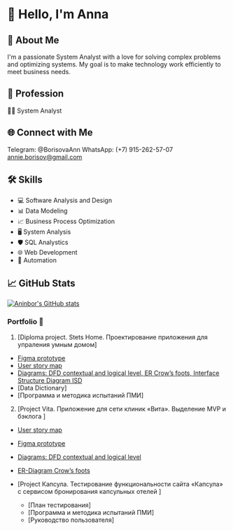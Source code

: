 # 👋 Hello, I'm Anna

## 🚀 About Me

I'm a passionate System Analyst with a love for solving complex problems and optimizing systems. My goal is to make technology work efficiently to meet business needs.

## 💼 Profession

👨‍💻 System Analyst

## 🌐 Connect with Me
Telegram: @BorisovaAnn 
WhatsApp: (+7) 915-262-57-07
annie.borisov@gmail.com


## 🛠️ Skills

- 💻 Software Analysis and Design
- 📊 Data Modeling
- 📈 Business Process Optimization
- 🖥️ System Analysis
- 🛡️ SQL Analystics
- 🌐 Web Development
- 🤖 Automation

## 📈 GitHub Stats

[![Aninbor's GitHub stats](https://github-readme-stats.vercel.app/api?username=aninbor&show_icons=true&theme=dark)](https://github.com/aninbor)


### Portfolio 🌟

1. [Diploma project. Stets Home. Проектирование приложения для упраления умным домом]
  - [Figma prototype](https://www.figma.com/file/qerYZrp4mFJuFJGp46pQ0a/%D0%94%D0%B8%D0%B7%D0%B0%D0%B9%D0%BD-%D1%81%D0%B8%D1%81%D1%82%D0%B5%D0%BC%D0%B0-Stets-(Copy)?type=design&node-id=1201%3A579&mode=design&t=X9OjZvAyOmRf89OM-1)
  -  [User story map](https://miro.com/app/board/uXjVMw-rXSA=/?share_link_id=11239540086)
  -  [Diagrams: DFD contextual and logical level, ER  Crow’s foots, Interface Structure Diagram ISD](https://viewer.diagrams.net/?tags=%7B%7D&highlight=0000ff&edit=_blank&layers=1&nav=1&title=DFD%2C%20ER%20%D0%B4%D0%B8%D0%B0%D0%B3%D1%80%D0%B0%D0%BC%D0%BC%D1%8B%20%D0%B4%D0%BB%D1%8F%20Stets%20(2)%20(1).drawio#R%3Cmxfile%20pages%3D%224%22%3E%3Cdiagram%20name%3D%22DFD%20%D0%BA%D0%BE%D0%BD%D1%82%D0%B5%D0%BA%D1%81%D1%82%D0%BD%D0%B0%D1%8F%22%20id%3D%22ZLbmlNvk23ttlplK1AKI%22%3E7V1bd5u4Fv41fnQWkhCXxzhukrWazuScnEunL2cRm9hMbZODSZP0148ACUsbsGwsiD11H1wQQghp6%2Fv2DWVArpZvN0nwPP8ST8PFAFvTtwEZDzDGnu2z%2F7KSd16CMS%2BZJdG0KEObgofoZ8gLLV76Ek3DtVIxjeNFGj2rhZN4tQonqVIWJEn8qlZ7ihfqU5%2BDWVgpeJgEi2rpf6NpOi9KPexuym%2FDaDYXT0YOf79lICrzN1nPg2n8KhWRTwNylcRxWhwt367CRTZ6YlyK%2B64brpYdS8JVussN1v1n%2Bvsz%2FfElfJ7e%2B2Pv27e3fw95Kz%2BCxQt%2FYd7Z9F2MQBK%2FrKZh1ggakNHrPErDh%2Bdgkl19ZZPOyubpcsEvVzslnhAmafgmFfFO3oTxMkyTd1aFXx0iMfdcZobE5gWvmxlA5bjO5eHHFi8N%2BLzPyvY3Q8MO%2BOjsMVK4MlJWZajWr9FyEazY2WgyjxbTu%2BA9fsm6tk6DyXdxNprHSfQzXqWBGDV2OUm57BNLqfGQ3cmKs1J1Jp7YdX4PssU574uVN5rE30uhze5IwjWrfy8mxyqL7oJ1KroipDS7Og3W8%2Fx52UmwiGYrdjxhd4dJ9sBosbiKF3GSvzy5zv%2BZkQHiqCKA3RoJcFCNANh2R%2FNPqiuFDYt%2FPWDD5lnZ8cjLf0f576f818l%2Faf47lurQQSY9zv9fssU%2FekjDdL05rYhVZeSLqRVjv4pziZOngxet2TqNVrO78CkbHhsIDRv%2FUTYlEUO7S%2F6IZTSdZo8tBCN4LKUpidMglc7Z9AqRqQGibQtILwR80smuc466mnO7cc7LGR7l83%2BVH7tSeV5zZOVXsSQFoj6cYwlDlVWX4%2B1axVsjC8xWMbYkXHm0rRqIpV0BLK0d7EuSDxgSA1kutmKYffVqOfCfPnyAPRXBHP%2Bjx9fRU324ml5mOlOGNYtgvY4mKruHb1H6lY9bdvxHdnyBKT8dv0nXxu%2FiZMV6%2F1U%2BKW6j4nRzW34m7lNBbho%2BBS%2BLDB4nL8mPkgQbZ2odvySTcMtwcPlnzDsLt8EWx%2F1wquiJ1XmX5pVumdYkXARp9EPVLuvmmj%2FhPo7Ym23ECvkXFKxcKDHFq%2FMbZYUQtmUR0BZyidpUMTqVppiQBO9Steeswrq514gAjQ55dGvXqFofWVtrg6UmdMCm6hjol0Stzw6K99sstXKa268%2Bt55KbEETpYIwzrFsJKsJudg%2FJuxolusH2aXDOei6uvyZjN8Fj8yEU1Z9Rf3YWWngcsEap6MBHe%2BuK3Cs4kYdb3FQqtx7GBMMZyxMlPl2jazEIVXXju%2BpLcRPT%2BswBYK1ryiNUvrnP61H5z83t04a3gzjO2zVWCJCRjLtTplSoVJmF4brXO%2B7ZBXYDLzlk7FROQvRGl%2BPM5HLhORSEqRxRYQuK7w7loTtWnSIvV%2FRJy65UOLYLKaqsO2q2u4ulHUW68aSsszQPfahzVqjvTL0rhIDMcD3y99973YxS35efv6Nxv%2F4H%2Fp%2Bm%2B5i2rfj%2B3Z0j89834bvAcoMkUtbsr2tomDpiDPN9S7kerqdjhGGdLy9ug3YHpll79q1VAO57dmbVWhn1FQdTh%2FC2NvQ5qgZmwBtF%2BEOKLt2dGqcR2aw2N0OxjthagNia%2BD6jMSt7S6AkMgBDRlCYlyxujSGEQKGlK2xoyzwHn4PSNzgkmttR8lq7lVFkcW8kePFXXICuCt88kJOMJD37nC3xqdoAnfR4aDbPXzio4JPm2AARhD1dldkAey43cAngWFIpHFDYaj56vBToxhDL5i33%2BN1ejeB8K1pnwA6AfHmbuC%2Bxml9ENzbFbg%2FZqWangK4AymC%2FozuwL3Gpdoa3C%2BQ68sAf2FRx6RmfUHc0v%2BRPYBNiGV5GhU7P7sPk4iNVCZxZS9g2S9HJpYpXdzGQDfpi0xgso6mvqupDleh3QM2e62xmUdom7wjlqSBo7pohza%2FwqtpGTvBMvP9rh7Xz%2B39MMdLFu4JkAVsFbggu%2BMK3yRXEN%2FtlCsUptD5Yc58kBkXDT7n%2FflAJKx2zQfA1TLUKeugvsYUsaFuT3rgA0FZkBBciRCuVZDN4RXLXGGJUyy5ZwqwLuq7zSl1AOC7ogDQTWxJd1GJljxuZTTy3Fh6CSo1QpThyY5RpY78IDAYxxPb3wbFx8xTSG0U2b3xFDIZtd1EBww5rSSOcvciqV%2BOkIwFC6jVj4FiwwQGXbCAQovG0dTXWDzieq8mjIgAmrdhCsqo4rNMFqWt0uStKpmwZB%2FVc7Up96TkL0t69MYcAtx4tPSATiCSDHREC%2FdGDwYDyagzbvBZN5XcH8siGoKodXWdWePYWYM6kDU0hokDDBNNiITCmEYvpNAQY97fjqlH9V4sm%2FLusRT38KTne6K8sIHKN5OTiccS5wij5FDG4%2BmhJ0NHJxBgR466SHyQxd8hHxmIwRySo6T9iGRjC1lIDvAwksLCideQx2rUr0Z2JCR6VIREbJWQiKCV%2FVOe1IYcDLJYTaU8ASvG1hglMGZOdSF5%2BFVXHzFw1BBoOfvVzn61Giw%2BZqZiGi2gqv5MJ7MhIE8xny4sYtaEytKlVBMK221MqDOLVaNDlT0idg4Ouarh7wjFy3RwCLAYdXtgmRImTodlzjaOIeY4gZDMEPjcEFAguyMOvF9Ihn%2BfuL%2BBM72Oso5xugiStEpFeTGv1uTK034T0h7%2BT9WrVkm9autVQ6pXjQF1J%2FgvrIqNV00TO3H2yw5waD0hdssvuJ5fzkxxQkyBTyA4Iz6yLr826eLD%2FPrR2S86U2WKjX3RXeDeIUpwJktERqWtsZdp0Yaxfj3yMZap7MG9WkBnTCUCVMhHkwhQw6%2Fb68OYTh%2B5aSLN%2B0PY5%2BwN%2BwCmOoG4zRCkmfVHVPvtBbaNqJDtDJSwiu8bpSvLq9CVpQ36tLKlzu6zptiNitetg0A2yBhzSDdBIPgxjO1vJyT4YSPVmE8EMCTV7FhSqb9nf3oJMuGGDcrOBPl3JchT2GMNqbYcjBp3uGFLT06%2FlvnUB3kLmQ1oYZW0Hc2eXmcaZPaXIRqkAN5dsTOCaUMOdJj2kTsn3uXs5TthLx85AS9fmbovqAG0YIQaPn9Z4sm3m2%2B3%2FxqvnZc%2F%2FvTev65M7uWlxm2MbuXFDLEyYaBoHhGnjZuvPc7v6rE7rn2%2BnOpexS09do7rqSJqdRMuciseO41B4oKsbU0StgtGBBlOR6hdZceXgy3vR1BuhVvaI9Zx4Pk2xDpmOPeBot%2BJL6x2cPbLYD5U0Ufyti8FLhOiz%2Bwy6c%2BqEo9mA%2F9fjQGqAQ3UkgEo2KcG293EbGD8f4g0LiYPfryp2fvLA0OiSZN2QQKbrjsu%2BCoI98EwDVnVfTm8TpFITiDDGIFv97Hv9sUkRhOMO%2Ft0Hynso2Ge9tB%2Fmk4eilU95AAnj%2FpNloOBGJr6ABPo%2FroPXigEcqcHpDW1McxOHqAzfmsR6pjxG%2Fp1EAwSdoffe%2B69crApoJoB2r%2BPcaDPn3%2BUv%2FlixbLPPn8dHZgKfVNPXSud0QHosK3ZNxJ%2Bjq8LTUP6cPpQ1Js2aTkCpD9Gl%2F5WbDtu6AfK1%2BHAz043f2C5qL75O9Xk018%3D%3C%2Fdiagram%3E%3Cdiagram%20name%3D%22DFD%20%D0%BB%D0%BE%D0%B3%D0%B8%D1%87%D0%B5%D1%81%D0%BA%D0%B0%D1%8F%22%20id%3D%22l-GYFpTUeFOPe2rabOXW%22%3E7V1Ld%2BM2sv4ts%2FA5yUI6AN9c2lY7nbndk850cm8mmzm0JdtMy6JDya%2F%2B9ZcvUEABpECKBEGZXtgWSUEUUfWhUI%2BvzszLh9ef4uDx%2FnO0XK3PDLR8PTMXZ4bhY5T8Tg%2B85QewYzn5kbs4XBbH9ge%2Bht9XxcHijXdP4XK1ZS7cRdF6Fz6yB2%2BizWZ1s2OOBXEcvbCX3UZr9lMfg7sVd%2BDrTbDmj%2F5fuNzd50c9w90f%2F7gK7%2B7JJ2PHz888BOTi4pts74Nl9EIdMj%2BcmZdxFO3y%2Fx5eL1fr9OGR5%2FLxl%2FunzdPSszxj%2BXlzeRn8vUOzfLCrJm8pv0K82uy6HdrIh34O1k%2FF8yq%2B6%2B6NPMA4etosV%2Bkg%2BMy8eLkPd6uvj8FNevYlEZnk2P3uYV2clrzT4hs9r%2BLd6pWap%2BLOf1pFD6td%2FJZcUpw17fwdhRTOTL%2BYlJf9nBomkbl7akJNGxVHg0KS7srR908r%2Bad4YA0ensk9PMw9ve1L%2BLAONsmri5v7cL38FLxFT%2BmtbXfBzTfy6uI%2BisPv0WYXkAeZnI53hTaZiLnia%2FrO5HB6lJ2c2%2BR88R5skdfFvaBs0Dj6VqpB%2Bo54tU2u%2F0LmC5WHPgXbHbkVIvfp2WWwvc8%2BL30RrMO7TfL%2FTfLuVZx%2BYLheX0brKM6%2BvHmV%2FfQqFoiRC2ybnFhgB%2FNSgS2rJ6GweI1KntW5mf6%2BuDpLnqiHsv%2Fz39nZi4vseH7WyH4nH46yf8zst5tdZpMLkv8X2e8P2W8%2Fuzj5x6VGvsp%2Be9lbcDFm%2BvsDJ6PcNOZyQiZyE2XiS89tcWib4EC4ufu0uk0fqwUkMJm3i3QqwwSMz4uPeAiXy%2FRjcykLrkvRjKNdsKNeJ7JC5E9SeExp4SmExeQhRCwruC9ZsYWy4l9RU3tBZq6c3Q%2BU3CBKIGzmejjHFEYzKpzh%2BZbF87601QXaOiuXVnoKkADE7b4g3KnU1lJrDEpniboxZ8vZ4DVLh6eOy6esz2N3D5sdq83yPDX%2FUlxaB9tteMNaGslTit%2F%2BSJ%2Fn3CYv%2F1M83uzF4pV59casgQTIlqvb4GmdrsA3T%2FFzuZCuXsPdH%2BTtyf%2F%2F2X9O8mo%2FcvqCDNxs%2FrbRU3yzOowNiRlwt5KAvdWSMYN5aaDm2q6Z6ni1DnbhM2vPiOa%2F%2BIQvUZh83f2CbAJZwz6QofyLF2%2BjzVU4EjLnrNGHXZMdKn823FCJ2ARv1GWP6QXb6nt2uHu2UO2t2VChzPrrLQtYKQZzffJPfst7fSrnrb2KeeK1xaIshAX5neDYRbGGGLTxcMwSdMVrdCKin4LrZH%2FJKDJnfUjbDMXEJoPbF2f2Ql4HC%2FgptpzFiGclLMpj6ywBBWSYzOy6nSjSzMbMqKbDjhDd3m5XOyBGnQiOL8BmJ4PI1LhjptT5%2BykiJ2bbzOw7Ty5IZuA1mwxyPvnvLv27uFoQAbugBMmkLFXa0MXZ%2F%2BeUmF2xVjHipHFRXobIXScPIb%2Fx%2FB44sUymesdKpKz5Ky%2B5ol3zfuvWfPWQl1AfQawSLP7CFcHsa%2FEnu%2FSjVv9igcbUAo1rl2fKXsBWDxZD%2BpYvqzhMnlEqC4pMgp%2B%2F%2Ff7dXX389Pb0%2BOm%2FV0%2Fe8%2FI71swkwMmuHNif0K6UtQmShZPF2mS%2FT4yEjo0CH%2B5VfAVrNibqDRbtBQWBNZuSEiw9Fiab7mOSb3pJ0PM6LoFzbzLQzgaDOrIgQF6aEkfeA%2BLOImocMrK%2BhgaBOp0tDYyBdWq6qkwNLOF%2Bll0J9tuzw2uBPKLnIyPMrBdz5DkH1gyFy4EmMO9bBguY2PXnptcO6H0Tzx2Myh%2FWFk5RHyFrf9roZQnw4L7QU7EE8EGFJvu2cwpaL1nELmGTN4E1AkxDf8B0HICXwJrpES8FwYX2eGn0B5iN7Ot%2BYJG2kt3flq%2Bf%2F%2F72eXZ7%2BVv00y%2F%2F2lz8aRbRUl3g08XWHPnUDwTTZNWhf4A7QBZYXWSm887Ir%2BXP%2BwFQF1gWM1sFgFYEVSQB1OIAlET%2FtYRLS3%2B4nHHyBty4neBlnYpTosDj5RSg7zNAb3sskKkN0AuFQrzHbhmgFyIG%2BR%2BK2uji7LVKpWec%2FW7j%2FPKE%2FvvnwvyfX2P7n5ff3r58n5VS12ZROMaFIWObZUBSa7KxnuI2G171ppnQMWnxppl4vlwsaZwVAphu0R2LE7M%2BvZoYOAhNt61T0yZyT0bygQOmwhzbj1S9klabbEestRU6psDw6kR%2FKnQBH9AFsd6hWr1rrz8VeiHQoLpFroH%2BOAis1Cq1ybFZG9E0Wu5vMDJYX1EZex%2BZMokTk2QXrHwxcqigPO0GQlS8VRCmf%2BeLlCO9SLnNFymwFVK6YlnAn2lafkslc33WBcalWI9DyRxBjgzUhrtErh%2BbSdjxm3GM4VQJ0t1JFlHnQfuKh8XnhSws7nHVJjyCBIhk2%2FqYvnx4vUtLT%2BbL2%2BV8mWxOvu6iePXzgtq%2BrrOND9gGmZzjJAsaotSBYlymr9LQMPUas2fTV8kVzFnqdXoeg7Ewc3X2qsJbc0DgDkvCcBPt8l6TI3JieSNO13ybo6eMZPvxquqoncBqD8c0gaOYQEPTdcnB2i1LLu%2FZWfBPa1qWpORN62VJXFjly%2FgNxoVYDabjlX3qwyGWwPejBWLxmx4NIIvf2y%2FsCbKaQZYtLQkDTrSgzCk1xCS9M3ki57ihTH6atDG%2BNCycee9ub0vgk6srvtY3bARXIxdkr0tXxwEPnOkAhRiHB84VFBs1ULaW2Y5DObjbq4XQUU3YVA45qq3mfmrXcVVqhQdjqTBoI18gglm9sBDwceumF8KZ5T1wJifFU95Sn3lLHijxVZu3VKfuneUtHQRPyjUIhW90mUy1aqZnJlNdaR8lBHwMZkKGPpEBY%2BxDYoLhwaEf1qHmBCiL00h8rNW9EcEF75bjHU0TXPQKF5Z%2BlkQ16VE7sGiSbbS3Nnjf1mnAhLzLSxuY0DUPxnQRWGqVuu%2FFZrgEe0XFw6p79kc8rOEc3JYgksGX40%2BRDBlx0nqexYGMY4kKRxXgOHb2SEGUuviG8I4NCfhqQ75ziB2vV7q%2BZutSZzw7ehEwYGyyqe9Z0XDL%2BAK2PLYopTRbO64RxgYk2iF8JF1VCYvVoIJpR0V%2B%2FRDVw7VYoHP1sAW4Pwwoh51UD4sfj0RSy3BsCx1jnqMZlvkeiwrciiiNZCUDaYlkcqHSxkhWZk6XSKYCyCoKhZQTdQn4wsorvcKz0NcHIbby2uJyKo70a2pCAVGLUjqDeCmlxag%2BGKFHDG%2FGNF3sJI4FcMrYdVzW3J2n1C0dmLwV%2BQrZ4atwvWfJXhavOmIlGx35pMeK3gw7oLpaPrfAgjRkoEi1q4XEhIx8KtaRirS3Qagnq1aTg0SQJwvyY2Cs5gIdYO%2FZCcr%2FunCenduHh0v34urnt%2Bhqg5xAkC%2FT2FBvyHDGYrp9ANHb2%2BqyiV91QWFdoBgh6M1vDcXYNOa4kh%2FS9NNlFgRLGoNz10Jakb8jgWliMBw1ytWpsc4gB7jM%2BmDKrc3hpCMtfE7g%2B4y03KQ5B%2BGmpUHbICfQ0jAaKdj%2BQ6kYJHTrORwmyz0qmPrbWRTLqrBw2yWR6xGmOiz69VKjY4WhcGk4dhvfq3nXai%2FeTCF1seEMD2KgYXrz1nacxeVSioYb3HQTI8dkunH6%2Bc5Nt19%2F%2F%2BXVQP%2F%2BK%2Fz7S%2FzdM6%2Be7j1fuDkdYT8lPPVTSs%2F6wMtR9oJT0U5JKF%2F8vhLP%2BSSsKcu3zyxf2GKz7LqlJMlXKBaG2Np1Ke1HVJyMxgx%2BYfIq4IFe9S6p9%2FJZD6PL7a3VNT1ze4W3XMF8fKo9hm3eyegJ5qCvbrfCKRB17cjX0uShbI6yAPC8MAD0ajBeWgr5F3yXloIJ1gRHsCaU7LRqLAWBKbqQS3oTJ12cHNlFM1mgAzB1a7Bs4f0srbwXlAf1uKGHrYwx9oD0yfdr9ud0%2Fxof5I8iT3NWc7HKiKxr3vc0Wdd9WteWq511LepcmEJpuebSJfSYJXWqQcf3YkaP0I4WNObD84mWQy0SuJy%2FWAcsqGCmpPUfi%2FKXgJFtUPY04Oq44nbtrNF1ojChd8W9%2BJ51DchaXpWlRz8st6f9iPvpX3%2FGd28P%2F%2F58b321%2Fz7%2FEP3ulooDIhoEwaJ4dx%2FdRZtg%2FWF%2FFBj6%2B2s%2BRdFjIV5%2FrXa7t0Jmg6dddCbO6D2Tr16TFdhi8ukMLuGFsoxcR7d8mGOH%2BWFFQK51ele2tCCFZSoWroyy1YJLs2LhvpRaeI%2FtmYBrv3JH9fFKH0X7paDuyY7xSVSk3ryn%2BvFaCZE3gNHcM%2Bkfbgn3bIXzipvl5YhLJPe%2BOmPo0vCDHj290nHKvkskpwH2YZJOxHGAh8XzpEyDpqUtJbEnueGOS1vEc9ae0Vmh23uQVJ46ndY5l2cGyoO9XkpNhE9HwFhcg3iCgsI93Lndw52CVMSxYyRuiZEm8VqWRaz91JGboF7ddRVgpIgWZnFMiqN8bgmiuDSquh5ohI7%2BCNARsMxbfeQ6Cj06XZAL9WoOtirnboaPB50%2FpiyO6gWkDrTdYL6MLJBaAJH9ngg5bFBG7frdAqnYpynG0QW1Z7VJGq4w%2B3tB%2FaaTdGm7M8%2FXoYA5LZquMVXlAweDAG0dlGiNs8AicMCmqT%2BcFST1jd0IVdtQ45SAmcM5o62Fa6uxcB2wAHhIATBXMKS3M3Dp7MqDmR7aGrh10KIz7rJRLAOwsPSHul3wwSmxbrH2CKoXS5BtsiLltu0%2FBNMpe0NQEMx3HQUIWkEbf7Rpe8DJyhu72mLnCKjYbJ8ZFKM%2BPKfCh3M0E1ufDMJHmaxNeJAnwM3wC5qsUAxlAdez%2FLlbkRHYMea60P%2BhAnNrK88xFa66IMibQ2QOuxYbcqqC2naJijTil3yiMphe5Y3QJChWB146Izswi01lTt9mEbEj2NeEcGsMgbfawCi7YXcN4IGShlFAwt4XhnoVCQv9umQryt7G6xsdQQwKA7oNbIEh%2BsOjqtocSW7%2FdvsZqk62wX4mp5YiLiOpZH%2FNKiaF2dQqEblAvMMWsCEJ3YUAp73BQZNtYgWockrAhH2%2FpVcCZi4kmz45cszBajHFel1BZXBQrzl9NJzgIc3Z3FxvH1vbplpo3dyx6HBJVkFcq33pi%2BMYwLvTSFl%2BWro82rSV6qADVrHWOmg7p6GDIh94R1wWxpFcFuWGl%2BZyLFvSApWfKCoyI43o4BAcFWIB473MxlRwr7pprWmwbmJPxN7aW5WtWDDEPQjP6URD2hI4p1xYcvRVmemePF6MiE0gs2MQog4fpBhdRW69dupZkSu%2BZ96HakwEeaoRBXOV%2BzpgisB1ud9R5AqNOftDWKHPYsCJar8nPe3aaL8gsd2YaDtUa78NYmca6H5FB9D2PHpuRVQMUXZB2R0JU5ddUiVkfGbYaUBHA9e0PtDB%2B5GNOU9ZMUFHr9Dh2vpBh9gRWUAHvWm4eN8GQ6lBY9J6gYdrccKEudiyB2XMFU%2BCBHVGg1TbHuvIzlSkftUKKu1nrzXbNUlawBYkxm1LObqnsCJrAxyps46c4JZdT0Hegqh37aJFa2dJD5U%2B6Q3G8Zw%2FKmq%2FQPEXEL3%2B8htErVr1BEc1RbZHoqOjFzrynC4tU2OxAZJs%2B0rqSi0I9pY7ZiwQT3CF7%2B700dEbAzqy8SMTWOs9VsZKUBAMwr8psLMxtkXbHZXhVpP3gi34BzaRMspIXDP%2BPbXTzLuyuEBHFfLpmgJx7GS8ss9cQWdL8R1XsEf3tY7pkbaGHe%2BMTVtTmrdWi4WHTUZf0mTcp5I6CNTdcULXZ5kA2CZbbWkC4UAm0rynh3ieKzx8p61x9E6srwTt2rXnsFrJsmJrolaJ9Qb4tDF0ArTeq2EEoxfjUC3FLqvx9IrqbvUxZGvQtFETg%2FWUHaEm0HU8VjUZiwdPTWX7cQ488ux0ceBZXkdkIpy09%2BbAc0GpkRJCJvO9OvDMETjwPDCoMpYQi3dIHQONluXT4JhuNI1DC3vDGIcrH%2BPIPqfnXaw8bqIJN2Vxs3Mpr%2FDHeVRCIE%2F72TrzRGdmDaszD3uPxewuM6ilDg0rnIPq5EQH5wVjhWrpuiAiNe3JRrsnw4i3PMypTkh1ui8UppLMdsAqIVSxWrcoEzrndioLFpEz6lkoc6eRDbzXsBGlA2NUwTpxqvnAMJkHl%2FTSg2UDJysKPwddsQ6Yx7MOHFTq8qw%2F8Q5kag1R3hIoumLeAdRNVFBM%2FiQD%2B7wQaGF8ozn2TDZWj516T7CCWD32LEnTvFy9G9HM2HxjxT5pZoA%2BGKh1kyrkz336h%2BX3wD4eY8QeI74exJxYQRTb5hxqa2GbV0Sc6QYMl5TpRTPVgmW8ReChrOc1qLNXkEakHfqfitE%2FRsoQxAdozYk1QDHewFVRD7wRRy2b1f6%2Bby%2FACFlEsICWTM5cV9%2FZkHaWq03ZKH0lEka5rMN8mCax2IYbzbadtLGHe2qlzflpVNSkYmHH9wOumJtcclM3THx3%2FQPK2hUi8ufHTBBR5q%2B5DR7C9Vt%2B6cfV%2BnmVohJ1fu%2FPwbjw5xQn8g9Nz2yi%2BCFdactzz0EcBsnfBNuC3VOCaAeuuwkeqy55KUQvPZlmUWdn1qtdgsezAmX5d0bx432wKYY08mOpf2dWAHp6uMR0ci5MVv5N8UnEdZWf2cXJYLfJ%2BOSTMozPVSV6YT%2FmJYqX7I2VYyXf5fpbmAyXjpkjzKxQNua668QeucsskRmYR8O28ymk%2F%2FmRutPl6iaKE7WMNrPdfXjzbbPaFrcXbsJdSJ4PvJaay9rrqNthrrtdR8EOPpxluH1cB2%2Fk8nWYnDDQP8KHxyjeBZud0DfYNh9J0uCXcwXqE6ovV0GdY%2FUzbLLRenVdOcvg1QishAFLs5uYCXoVZ9ugxwq23ZZmAuyBjN2eqCssWFjgmCrMBBG72mQmTGbCZCaQOFHBN8xFi3hn4mnbFGTN1NqmsFjct3x1JoUo9N3epOjTomiQCD2gRaEXGRbsPNveouC9pTB%2FuiOLwvaGsShadJ6YLIrJong%2FFsUxmSfjMxss%2Fc0GNvfCBu%2Fv0WgQkSA1lqieDFQZ2%2BUUm9dVpDFJ09Sh5uwIA%2Fevs9HcM6kf5l6OSHGC3ew8D4T9xpHTJKDemhIO%2BY2EtvrYkARogO51DrLnjr3XQZZ9LjG13DnYyLbuZjdWHTSabypkE8utIxPLsxyQBd2MHfSw8rlW7Qaj9VOqeXrWhJ52DXLNTb6mxJrSy1SXmlkOqMDUIb%2Bsgg6wQX7ZEbgBBfBEMs5KdRtTxpmApc6aylFVYwTydMQIQTLiokU96oQUlUo3KqTgU%2FKsqU%2BVaqRwbNbdpwdSCIjmUqQwKCdBvv%2F4QPWw49riLsqOdWUVc3YBVedyqoDgSguCRoDA1yhYhHp%2BAgRVgODBBG0dAMGqiAw0AYRLI%2Bu6XdoKeWGdQzkmL5kKuOTCsnl2CR75W01ibJQAg7lr6OH5Gr6r9wBCvrTw6QNCIiK%2FxQnzZoj6e1iiXpVqqTNETHNSbv931EmvlNXDXn%2ByQdAkfYgn37LbhtW4ZnrYhUN1RTdrwE%2ByVTSMwlYFk8%2BCi5WR5acyAN5u26wzKW0JFDonVMw8NuxkATKLHlMqREyMeuLofLg0zAY4KktiP1DXPWybgOSzfSsHFwaSBqefxVYt2dG7h8IR5JYB%2Fk5PIRJKlMIP02GPy0z2Xd7%2BTtRz7tiuVyYUM%2FshyBTdnSHutX9s9fPQwYMDT4QIquDhiTYv%2FcXJPd6zveAd21N3Qim5a9SeUPVEi%2F3U510tLrrmuBw9ZSTT2Jp7Lp9b5rhzU4hz%2Fc2kxfueD1kWTvCQPqvN9Tb3z%2FRrZmiR4ng2WH5jgagSFrps6TWV31jm07GmjiobHiz%2FBoJutbZ9DnEZBxpXeiP5%2FpMy1injcK0Ry3VPQh2tZuqYdhggWDyMNmLOHe5DjoP2e2rPHWW%2BsS0OipzXBdJKBRTkIl9H8XIV0wVpz0H8w2xGH88L4%2FgKs77DcnrquuO70tquhMdYekEmodvR9BhxzZSL2E4tUJT%2BsMVIyaLaFg24oMdY0cDg0UBKbYZsA6mtR1m2HmegdmbtK%2Ft5eT%2Feo1ypsoPU9tviyFzdsljljla6pOnjsiZQorXLGozKLQA9Oq1JcubUVlIBEstWKk9I3Iuoi2N75%2FSGnCWazjHxPUX4CBzoDJcYhKR9dfwRtrjARAMR0mETOVg7yibuIlmaq%2F1m0fY9FtvOVG4WHc%2Bf2xj5pjttFsU62YJ4W7ZU3T6%2BVD3XXt52phPFiR29dzt7U5F6etYE7k1hArfiGnWbD8naU1WZ4iISF4a0bOnM%2Fv5qSOyKEK9L4cUVu%2ByXtSVVpWUy2JFZClD%2BTqTEwx5jUxTS6oKBiKlEXTWNhTUHiVtaoAT5uA6K1Cd82KvaqPCBj2%2FYU9dG1V0bbQ1NCKe2FAcd8hZQ5kSL7cepQoQhLRoaQQTvl7cnJizVjRYBEZYeEFHhxm5EhDVZDnsNGxUsVDAcnWrxuOXanBFftlsernjcEfkcZVzy76l4nMjqYac8MeI1CYxayc7RrRK6pn52A%2FGD2XCwrlpfCm6cuPn7TVRxKviUmvYIPNJi1SiSSiBC50jqDAPKcAfIZY%2BhVEfgLNUSQvEoINTWrH2PIYBQq2XlePJOHkJ7auLjwoiTqaR7sMt7jOUSC4RZBacCob7%2BEFr2zSL15uoQ1OVdBIOsuTqknqA5diicTuY7TfcauobBN2Thm2wjx1LDkGjTPGWQJz%2BsGWG4nj93W7ZQmBk%2Bt%2BfDPmS0GUduiqttyuFeaYlzRuPqwuzersL13u5bFq%2BO01r82283oTeL7nYXC%2Bvx58uLa282s6RNroaNTgbXWZP3pbh%2B222twCZzxtnrxK3wqb3HdXS4FE5fulOpI0s1qIveJYuhg3DKg2l62HHdjlRQ5KYaqwqOxp86ZDPfBg5V2aJ4RRqAEe8NaFvzLhL7vrwBDsiRNixHiTegG2%2FqSTsH3BH4V0EPa4WsnG633lUFZX2GZmV9DcDWmMB24NI%2BT%2Bw%2BLXIqS5QrMyAQVQldJk2U0fC8%2FqKqljpHXVAbfUkAk87ZrOoaICyhrvosjxoTp71JG49c80VqaU079TdotHCMwKs8wwarc%2BpWDsIk3bEq9cbW05M69nm%2Fnaj0wPqsg7NiSIKyBu4KWUZvXdwVToduwhPyUZC7pjl3%2BYTc98m5e5NmDoeblsZ4g3RAAyTkIhKuZ3Iy1VL0VlDGt%2Bs0r0c9r7L59NHh%2BVQ7nb7A%2FoGTNAiLu2XYHJR6IvG3%2FLlSZmMS5aaBkW%2Bq9z6BkReSA1LXiIxc%2FVRX8JHJlxN4miJeDxNVYtzcM%2Bkfh1NZd28kKZpHQbxl0ZpWnu96rEPpQCKsgOBEg65zPu%2FZt%2BYO9%2Fymsq4%2By7oMZAHJ0KEDqV%2FbIEC%2B9NPreq9%2FIvVe%2FgiZJMpuIx3FcdzTrDTy5Zs36NamUmsKxopPsh3wSbaKHHkDVXim%2B3N61tDpGpRNe9XbB5Xf6IPIuU4X9J5eoKbEPp0DNcQpWAw6M8BK0F%2BgxkD8XsyaSERUkwwZHobdPDQwJhMLV4iVDHE4TRVwzoIagA8%2BUf1I3OF3jKdhZO6VclRGZm3T0yPTzbSNOLoGE3OcI9M7FHcU5R1p0LpMlvy2RIUGoUiTDbiQu1LVK4mLD8AK5fZd3MdJd2ugblOlLUvJjlCDhD5pnv4SxLXZJJL1oNxvta2k5rWgt02iCT%2FJsZVsEvtMnT7FTdYI0qiTJY4ZFRSW9rnHmkgqumyA4utFUoHt7oDVt8BQvQGrh6D3zVcBrCTTAO4oaUr8MuUFoORl4eHaB4lL%2FrHsGp3xcQTZwqYF%2BkeRJhcKEBILnLLtEZLZkXVqi84d16IwMq1gQW4tTKogiDClAxe%2BZr2jXJerMtk7vpqjJ4ZADPd5g9eYGCQlXz8uB33Qkkyjzmjps6I288CS3ydYCtKnujInO4ZL25WnAlCClP54kRKszi7cwDQwMqHpBzOVNIBJicjD1LJUBiV0BlGDTVuYQV9qnyAqiFYcAaKe44A4ADa6hVJXvkpJiSPUl26WpxuU%2BqSbb%2BUmWx5K%2FRFAaUW3yRPfchMF1xn%2FZqAQadYLc%2B754%2Fkf9x%2BXv368371un%2F8Zf%2F579zyrKHVvlSY6spBtE3t3j7%2Be5coDsAJT1pPf9I%2BMYQ67iFU2A0FUbe9Q1T5e%2B7%2F3r7N%2FmX%2Btt1foy%2F35p69fPt3FAm01p2aRqptFYn%2FYHC2hZIizWds3mm2L2gtENZ1Nl4SzrO1qya1gAEOjqpw1D50CwR5dWletEuuZ1CW8ZYGzsitP08kELpGAw6Fu%2FjXZBtmd1Qw40O3eV9DS7TtmKZw2kbf1QGNwitIlvrv%2BoUjNJ39yTheUdQ%2B%2FDR7C9Vt%2B6cfV%2BnmVghF1ft9dHOOiu3hxIv%2FQ9Mwmih%2FStbw89xzEYZD8TSAt2D0lQHbgupvgseqSl0Lw0pMWytUHrVe7BIZnBbjy74zix%2FtgUwxp5MfS%2BtxZgePp4RLKybkwsS02xSeRRur5mV2cDHabjE8%2BKYP2XFGiF%2FZjXqJ4yd5YOVbyXa6%2Fhclw6Zg5uswKVWOuu04snrvM1pmBeTRsO59C%2Bp8fqTtdrm6iOFHKaDPb3Yc33zarbXF74SbcheT5wGupuay9jrod5rrbdRTs4MNZhtvHdfBGLl%2BHyQkD%2FSN8eIziXbAp6IQExEL1lTAd7%2FXk2tMP4laoWxB1dir4bJpTLz5V4bOpcNm3az7yPinqe6WkNyTtlIZNJNIkCJdURKqxXRxszx17z4cA%2BEwQductg2OcLaO9v6BuqumiLk4zJm%2BBYm%2BBb3mS%2B7kuvAVCuaggXlHsLSCmxei3%2BbW6p%2Bc2v65ZyQQXw8EFqHMwXFela1EoFbUdoiew6AQsLGlBUQAWycs4SveDe1MkJU77HC3TndeH%2Fwc%3D%3C%2Fdiagram%3E%3Cdiagram%20id%3D%22t0sqmd3-MGJmDjIB11p_%22%20name%3D%22ER%20%D0%B4%D0%B8%D0%B0%D0%B3%D1%80%D0%B0%D0%BC%D0%BC%D0%B0%20Crow%E2%80%99s%20foots%22%3E7Vzbdps4FP0av3QtZ0ncefQtzbTpNNN0tWlfZhGDbVoMGUzqy9ePAAmEJGNwAKcz5MEB3QBp762jowMDebLevQ2tp9WHwHa8gQTs3UCeDiQJ6rKO%2FsUpe5yiKVqasgxdG6flCffuwcGJAKc%2Bu7azKRSMgsCL3Kdi4jzwfWceFdKsMAy2xWKLwCte9claOlzC%2Fdzy%2BNSvrh2t0lRD0vP0G8ddrsiVoWamOWuLFMZPsllZdrClkuTZQJ6EQRClR%2BvdxPHi3iP9kta7PpKb3Vjo%2BFGVCu%2Fg59G9dgi%2Bbx%2Fdm8XahTfvD0Pcyi%2FLe8YPjG822pMeCINn33biRuBAHm9XbuTcP1nzOHeLBh2lraK1h7P5myJXcMLI2VFJ%2BCbfOsHaicI9KoJzh7KBewxjZgiBiVO2%2BRBAXcWJK6r%2FdYATLTzuy6z9vGvQAe6dIx3%2Fl6apG38Xze9v3uqOYv5p%2FBqSq9FdNQWDsZL8zpLfSfKLCoLk4JrKGg9Q%2FxhpAZ1Kl3CVODc9Vqny19xobLbu2rN8dDaer1zPvrX2wXP88JvImv8kZ%2BNVELqHwI8sMjAoO4wwvWRQKHEf10TJcWpxsBcoH9eBCjnH9wKSRsPgZ8YLKa7vbFD5OzL%2BIEu6tTYRuRVChDjXtjar5HrxieW5Sx8dz1FtJ0QJnvXoeGN0e8vkxiaBF4RJP8jXyV9WJAhtJyTZfpD0TwNYVBgkGqoAiCIcQqk1HPKUfeMM15aLaiJplWHckW8SDE05aKoJqjKAirA7kQYjQDVVOGTASMbLcxZRBgdmFBau5zFJGyQfrr%2B8TWpNFQZoMYziEXKRCI%2FwBaLgiSDJeszgFwaRFVHnaKgJxhoGTrkinIYTxo9cET1ma%2BCRBCKGECEnv5CoUIKRHBpmMTdTrVmvThdVJ1Vj5UlWeYApnQJM5tUJSkNq2ptSE16Wgo7HGGpYmkYU%2FhRag0r1qZeqE7x%2FkVSJkKS1hiRFbG%2BNuDlryplQgBv%2BXpguKkymURFO7QmTygtTNSPpJOAS8eoFqZ4gKZUx9WoESauyAOyF55LCI4MqCzYRbFpcsOnnKo%2FQtZArSkGKMvtKolLSXAO3fXrR10uUiO%2BNS1QTk5x1%2BDnUDgZYDMHdt6n%2FXf7yCEXePOyHylZ0BgcbhfibMt%2BTRkom8xuLCsdeOkRUUA%2B60f6T41mRG%2FizPIcbcspH6Pj2KPbMotPZp7Xl2x9T2MSKl2egsfocfLD8fUHlQFIf9dUDffItPrlSyel0R2dO9%2BRs50YP5B7QMVULneWV4hNSJ7mpazceBtyiTZ0dVaxN8BzOnTJwEV%2B2FS6dUhRi9Yh7vRSDNOiASOBIYpiM1q%2Bif1sERXyNu8BFT5dJLGS9s7quFttIHx5Xox3STEsy0E%2B0lPZOSUukYLBYbJxCmYQ%2FWfecT6kjDhNYWJ7S2t01gQ5OGGREYTiUk4thkIgJpTw4xjnpFOleQBG9KkXUihQhGwzgCqiEgF3RRtFZ2hjMLFCVNhpkWzL1xmiDsGPtqRJPcY1NyWOZRx4rp2HaZKOkFLkG%2FpukvNLrzU%2FN0k1sZJj16aZBgWOy1VkKmOiy1J9UhKkqn8k%2Bld0SUnWmpU7Zp1xB1cz%2FmAlV1sCVArj8VrkpWiX%2F%2Ftx8qcmJsFjktaya9QxPlHnnhC4annil3dncKtUje0w6yHCt65mWdT7qrEuoMtcN1kBlW%2BqS65zdrXUw0xJbg11SGkWvRUbniy0X682qUt1V35nWb2PLRZXn69d3xhZu3v%2BQJgvz7%2FsvtyNvuR%2FWpCuam9FMqRaA1TFdszCezGXHhvBUpavJOv8yS%2FkCdNVZe588Vrt0Pe4BemEkUu%2FZvqxneyixy75uXdtiuPHeET4WiQIg4EJLMnAVi2fTSxoD1%2B%2BinaD7b%2BSi5gNELmpQ0G7mlhcDDfiSS1l42piH9ayD2JhXpG7NgSFnvRtxz55lEMinm3oFHmbIRyaQ%2BTgTS7Woh4AKyNOoAlNOZY0%2BjPgVTN4QsF4jTRTRLgwFZQDbnBDzjpoq29J1cXdkuzoL%2FgPU7uOMLT7jAnCmXFVmj7s3FU6oTOPBylprCDUEwlgdf2k0aa97rykOUCh7IvuT3RxrDlRmx7LXy5CQ042vWNS2ECMd8alcasXykr1FcGWacnEfwiDnL3OFVtkJOWv%2FYvQNrvZjJzx8%2BP7u40R%2FguPDlrg5T%2B9VavVWPElogNmxBxTK7EIl22Ssu%2BKBisQ2xfKiQx8oBDqzP1m8N1lV29yeFDrIRWTOHJ4G9lXVi%2FzuTYwLmhgG6%2FQ3DflKr%2FoalM76A86ZNco2Yjp43aBQpHoY8FnXMUQLsiwF9HbPKdlp%2FnWH9iAs8tQKpfLsF0j797RemXgaakXlhHJbqONj%2Bxp%2BgTQXPCYa6fh2VC15paoyoKellRBGeKV2poem1ra9sAtEsnFhh6Athh3Zb%2BhDeiqtY5uK6JH5JWwZwOpE9EDY8QpWZ2MTzHNjeLgZSTfMi61fdXZdbhRD7ipUUE9U4D4wo5yowEVLnboCFzZo1rylpiP6hQ6dysvyft%2FzN7IvdSa0UOz%2F10XK1ETMUpnr8DLbnjXtR8Y6nRLrlK6niozYpD3uSymV7NH%2Fq3VXKksvsu5E%2BG4ivkp4x68svKq2cXfJ0OvSDUPaUCsTlhrBVSrQivLYtdnGmiuaxLxJWHnfAXA7vbJyMbsNAqN830Fpdd%2FhD3eraw%2BP9uTx7vrho%2BX%2FUNdL4Yc2NS%2FCVCpQUPvnOSAZw01CshEqgOC7S5BM8tHRMv4%2F%2B0RmBIXiepoiU5MToDQg%2F1LlJGbkTIoLmSbqVLAIgrhz05tDz5reX3opTi2QLEZF%2BledIThjhZ0Q1q5tJ1oj%2BuRoUTSOqLSA8EfpKLEAhkDntVwW0ZF9lbCClqPT%2FMOvKcTy7%2BfKs38B%3C%2Fdiagram%3E%3Cdiagram%20id%3D%22UHZB7cZDO78G4nKHzwS6%22%20name%3D%22%D0%B4%D0%B8%D0%B0%D0%B3%D1%80%D0%B0%D0%BC%D0%BC%D0%B0%20%D1%81%D1%82%D1%80%D1%83%D0%BA%D1%82%D1%83%D1%80%D1%8B%20%D0%B8%D0%BD%D1%82%D0%B5%D1%80%D1%84%D0%B5%D0%B9%D1%81%D0%B0%22%3E7Z1bd6I8F8c%2FTS87i%2FPhUq328PTgtNOx7U0XCiothYp4%2FPRvELCBREoVQpw3s2ZZCQiY%2Fc%2FPnZ2dcCK2PpbnvvE5vvFMyzkROHN5Ip6dCAIvSir4E5as4hJJEqKSkW%2BbcdlXwYO9tuJCLi6d2aY1TR0YeJ4T2J%2FpwoHnutYgSJUZvu8t0ocNPSd91U9jZCEFDwPDQUt7thmMo1JNUL%2FKLyx7NE6uzCt6tOfDSA6Ov8l0bJjeAioS2ydiy%2Fe8IHr3sWxZTlh7Sb1En%2Bvs2Lu9Md9ygyIfmMwm%2FfPGvNPw3EvVWA7vhMbf0%2Fgsc8OZxV84vtlgldSA781c0wpPwp%2BIzcXYDqyHT2MQ7l0Ao4OycfDhxLvRm0quYPmBtYSK4ps8t7wPK%2FBX4JB476kUV1gsmdOkAhdf9c%2FLSeEYrnw5%2BagRW320PftXxYA3cd3g66mj8sPGfadv3Kntti73%2FnoGrp4UpKKmC%2FvDMVyw1Rx6bvAQ7wmrxXDskQveD0C1WD4oCKvDBiprxDsCL6zIwdh2zGtj5c3CbzQNjMF7stUce769Bqc1kqoGu%2F0gbjDgbuAjHsJPgmIOlPrWFBzTTSzCZ4pujGXqwGtjGsQFA89xjM%2Bp3d9%2BjQ%2FDH9lu0wsC7yM%2BqHo9KGk5iCpGDgpGDVpVWhDQNgOqQt%2B8NqNX%2BQR8e43fvEYlGvjE5o20eY3enyWv4LBm%2FMH4sM7mtb15bW4OaG3eq1C5kJxqexUZOr6DCBRUeLARju%2B9Wy3P8YASz1wvUqztOJmigqKdAuPb7ujaGoYVL32V3Me2CIs88Nmhs8Hf2DZNyw0F5wVGYETqCqX06dlusDGW3AT%2Fgfla3C%2F5RAa33gLb%2FNc2%2BB8e7gctzwXfxrA34rKAdBdWKN%2BfqzK30X8v1VibCRS%2Bk6YsHS7N5izoGoOeunh%2Fm69dQ7Fdo4%2FBFIeogGGqEkxtf5FWaWx9pwWer0oMOzjVgkgRoafNSFFcGLnt7nhIIX7v%2BDn2xriRCBLnl89XgLOxLWL%2FD2BJx%2Foy%2BJ9QD2enPCIKERWFiBGAY%2FQtp%2BtN7cD2wvP70bEZYXxn%2B7S8bXds%2BXZQodG1op5LRTaXEJuHLQUUtYAaWmBvS2YkIE0CTSsmioQYh6hCfG7pK%2F%2FTlQfr0ctF74a75ZRTBVGFynyGWro2UmFAlNC1wWpBxbsM285I1KkB71tQibB55aCOjxB3WFiXh2J85cKASkcmWPQefUd5mE%2FWs7Y59JX24ymmy8MzfJHBl5jGV%2BEuTxn4wmphR4%2BnGUdgQkSoCH%2F0hD8NCFN88pEtshKyMcIUFlRue6WSMGBLkjpC%2B%2BJV4oWXt2ftatzFEAZVASNMJYQR1BoRgxXDDsRIkI%2FSijnCSFFYGLntjkpSPJ1PH3uz5frt%2BX1x6nef3pWLJwwpREaKesKvREmBFcMOUjQQUpyl%2BzQbx4Sxo7BUclvi8bADDchKjB1k2KHW6WVgxYBGakNGNMT0sPI26tKOOzLZQWeBeSKl0EQsrKgaaPIqj955s309up13nt3TuWK4dxhPBA3tM5pUQhOek2vECVYNeFekEaFCSY8Hb10RDgqBaAwhxRWT2yCpREiLW0%2FVty7nD0e%2Fb2%2BczxfN7GEQojOEkAqs1jgwhBXDjs4MmYEhFlw5iEe5rft4eIR2kNBfJcYjIjwimoOLFQO%2Bg1RyDi7jTvncobortXyXtT8XZx3xWrH%2F63pi87Ln4waY2fgPqaiuXCN4sGrY4QgVBM8ZBB41ndCy3aulIcTixSVjKbeRHw%2BWUHeIZ4NNNWGJaP8Mq4Yd%2FhCZ%2FhlDFAlEUe05PV1dSRfnxuJmNdEf%2BqphS1YTlzjDpiMRQpTGpxGl6CTHtHBqKMlzyh8A29Io%2BiA4gI2ZVT9mltf4qcTVp9403ddeYyGKTt9YPj1Nnh5xuGIeVU244jmOIK%2Bwcqgg5J1BDewfJZhi1CJFrVwGUEmtgd7gWr3mlaneu38vxzezpj%2FAhaeYk1VTXFwm2Q%2FEqmEHtOBINg916hInCwMqNZlXhSQHfJFsu6sFTddiuQI%2FkFxuk6YSQq0b1es9zlRtzl88LnvvAt87x0GIZS%2FWFIwiCiGsGvAQCrMXo1meW28GhlAygxODov2coSQeJSRXKRqtikJbjGGFx%2FnyiEAlw0TJG%2FbG95r6KFx1Jm%2F6gnsRcAxjOZM1MYxotAqrhtxoVQMiVhvyljKOVCeh0TZkXvCDHPTBxM06tGPIKFjxdPo8plBJwdWDNbnvOB%2F3168vr%2FLN1aNsXeMoyNKsagqCER1WxKrhsJh9keFDFusiAafcpk4lnO61u9XF8PJ1qdnt3xPeWzxenuEi9MxFqytCL5CM0GPlUGuEfnsG8KpAiVstyOECh51B9JOhD4rITfLIMfDJ4RCcxhY7%2Bqncc3FCJQAvHob22%2FvtqNvq9Bz51D9vnl%2FhvDO2WFtNACSai4pVQzX8Y%2B5Y5TTKbdtU0mg6uuCM7t3MmN1OX29u52edRxPnjrGof13uGE%2FSHcPKYQeOIrdIhUCE%2BjIsSYJSUuW2%2B%2BMhFZosz57fURupxNpJtSNbvjpSsc7i0UOP6vT7N60x0jtXsvrfm3vr3vfMlzU2n5UtjVsT9DSSzMOqoYLOIsfS8mnGWC4UjgdjGN9NYBirB2N67RgryXVj6Do%2BdB2fByYjYuXZGlo1oYtoWixWDeiDdvZFV2WJFQxRhyFKLqzSOrJe5%2B%2Bfi1t5KgqT9e%2FGzYP3rK5wnUSW70UIUTyn8SlGER1SxMphRy%2BxouVttuf5dg1SFsL6YTZqXlunkk7epbs2VUEZPVtXL42Bavf%2Fe8PRiTlQddGJaDoqVg4l0emnHT7GqEoYldviqWSUbYqTxdVIfx4%2B3vdd6fHv9R8b99AXNgG7LkYR7eVh5VBBnL34OCMjVSWkym33VJIq%2BCN%2BvsrPksHpn9rput%2B9WuHW4xJZJL0uUhEdEcTKoUpSsYdKlP0szbwGfTwIQgfzRLbGVl0IIjqah5VD2YlYDDsksEP1QJzZ0taT6fwPpw0t%2B71z8duVOjjPh6VC1YUdoos7YOWww%2FNRoWB1BzeCdjh80Oglg89OqeU2ZSrhMzNf5bUkN89Pr93uzFk8dgLsj1xWBJZrNnx%2FY4nYzlDF%2BN7MNS0zNoi1tIOn8D2o9WjrGdpztoQ3VvHGzlY89Wb%2BIBFiztPaLXNk5dY1VLkyrm7jMt9yjMCeW6mbwFV4fIVuqL4vlAgC90sCHaftPyEFFkHhfnHwPyV9gejbxuf8MipyGZ5PInjJiaUMiQC6R1aAnAnY0FhBh8WNZ%2Bf34TM5CknkcNeNSXru8eBNdAdfWt2aaH%2F5qsch37zHAFMiX1XKmE%2FNyKqoQBWOjD53XafwfZHQZ9KGaBdo3jPuKRGorGTsx%2B8pUDH7CFSxmEBL0wTq8B%2BkCRfcTiQKThGTguf42M3GlzA2Wyt4q2v5NvhGobuWlhgssK3cDpCY%2BNzSV%2F6nKw%2FWo5eL3g13yykJv6Maz%2FmpF6iSoph5Jre8rxQlIX0iSamGlRm2y0TQh%2BnIlIG%2BsnXZUflh477TN%2B7UdluXe3894%2B8%2Fq7eM3ATC5EMjrGWRT9Jh8nG%2FdE2kin7Y%2Bkge4QDjD%2FtL%2FK%2FKkRD%2BtsGaVdrXrZZ%2FFXWty1Zm3iOV%2FzXBZYUgk3b90EkXx6MJ6f9DE8R%2FFDVEEwJbN4tQ%2FB9Z%2F0EiOeyI14OOMuJsu0I9PLumuTvov%2B%2Bq9FnZsQGAnVrLb8zHMwKQ4A6eCMjWnyHEn%2Bza8kQTr%2FBywESnfoYfrthDV9HUGgabn8Fm23KPCDZoUCgJhzLYkH4iGNFch9wAyEGwkVKwYVA5ECpCYVlRA5UjibTkPRSPkl71zmfdHNqrVghHWgQ00iKy9V%2Fryqoj%2B8RcvCDwK1z8rFvNcukI%2FhBRvV4F%2FpbLTUfa2RLh8aLmLOgag566eH%2Bbr11DsV2jT1modlfmzcGpRXw2R6nqHxU0VFuKo1F2Ns%2BrPHrnzfb16HbeeXZP54rh3lGWzaNms3myWWKV50OWJgpMvLYUUaiimvJAFT3fBw03suPZheQymU365415p%2BG5l6qxHN4Jjb%2BUyYXnMtml4t564dRvzlRW%2Fmz2QjxHYthZxMTvaOwM5U25okZ02g4LHq46nTClxJJTb6qSRd6UGFplsQ3aH6wKlXAvWTySyEneFHFaVaHvm5CAqEIjzYojyVLJW%2BKEVlUo2eySvVWBnKlqVWACKDSqIm9xLlpVIZemCuRMVaui5BlY25TeZAPSRU4y705lwKGSvEUlqVFGxp7S3r8iSL84G8qvWhkVBUt%2BwAsoQZwX%2BLSidF36RlPYBPFCCMrN64IViZ0XSFcnSM%2FG3LhsiL6oInU5e6aC3u5Pe95qJlbASyQ63omTdgwkzHtiJyW6yxpxbxBqGdmJBScZlKaLqqb7VaAL7KPY6dbF3q5TVheSTFgXwvHoIu%2BRAZTqYu%2BOVlYXShY8VeviSCJ1T1dX0sW5sbhZTfSHvmrYkkVbTEbL%2BC5qtokX1URWXKTjdFLJcTrirKBLF1lzIgG2fVmhEe59SyVH6ojrgq6%2BTlYXyCDNvrpAYsEV6yK5PK26oNTeoEcq%2FpL3NHl2JhknKdlzVW11ynsatFqd37uZI8%2B5l0WyFqe8D0GrxYUS27lAvp1XtYzGP251sUSri%2BStXlUfgO5lo3InKX4bS6er36FklxrYd3aFmhnbkSrKYZMz19FIBNJlitMPKBFSdpqOKiI0KiqlrIlVAYFk1WCjOLGAUnsrQmn2Vnji9q5o0dZ%2F2N5yefaWydu7%2FkSAY7O3xJdmb4mr0N5z59Zp3z3NppfKb%2B3N5Lxp38c8z%2BBEUJxwYlg4xzJld2Uy85Idp9PNxMgGOACYarmxWrIfvBtt%2FgJr6hI0zS6acidC0%2B84aNGJVlySfU5ZdHC0TE60WkXmmWVc%2FMRqAZ7SdwatlyNDh0nQdMDtyjrRdaOvDWox%2Bubxl8iKP54ZCCm%2BtEmCH7ZphpfBzsnDzTZDZtthmg3aSpaJbGPtQa1mu04X3GyywycFZuCBTd8LxfAlVfAtxjeeaYVH%2FA8%3D%3C%2Fdiagram%3E%3C%2Fmxfile%3E)
  -  [Data Dictionary]
  -  [Программа и методика испытаний ПМИ]
    
2. [Project Vita. Приложение для сети клиник «Вита». Выделение MVP и бэклога ]
  - [User story map](https://miro.com/app/board/uXjVMMZiobY=/?share_link_id=805163427282)
  - [Figma prototype](https://www.figma.com/file/1qN93lnlRJZEAuJjyrNBaY/%D0%A0%D0%B0%D0%B1%D0%BE%D1%87%D0%B8%D0%B9-%D1%84%D0%B0%D0%B9%D0%BB-%D1%81-%D0%BF%D1%80%D0%BE%D1%82%D0%BE%D1%82%D0%B8%D0%BF%D0%B0%D0%BC%D0%B8-%D0%91%D0%BE%D1%80%D0%B8%D1%81%D0%BE%D0%B2%D0%B0?type=design&node-id=0%3A1&t=xi7E4zOuTpRLml0v-1)
  - [Diagrams: DFD contextual and logical level](https://viewer.diagrams.net/?tags=%7B%7D&highlight=0000ff&edit=_blank&layers=1&nav=1&page-id=5hfhekeH1kYWlCb4wukP&title=work_file_DFD%20(1)%20(2).drawio#R%3Cmxfile%20pages%3D%222%22%3E%3Cdiagram%20id%3D%22FZimzOWbiY0pmrnXrLaN%22%20name%3D%22DFD%20%D0%BA%D0%BE%D0%BD%D1%82%D0%B5%D0%BA%D1%81%D1%82%D0%BD%D0%B0%D1%8F%22%3E7V1Zl9o4Fv41dU73AxxJ3h9ZqjozSU9nTjJZnnJcYMBdFGaMqSW%2FfmRbkq8WbEMZitSQB2LLkizd5buLJNeVNbp%2F%2BiMN14s%2Fk2m0vCJo%2BnRlja8IwZ7l0f%2FykueyhPjYKUvmaTxltaqCT%2FHPiBUiVrqNp9FGqpglyTKL13LhJFmtokkmlYVpmjzK1WbJUn7rOpxHWsGnSbjUS7%2FG02xRlvrEq8rfRfF8wd%2BM3aB8ch%2Fyymwmm0U4TR5BkXV9ZY3SJMnKq%2FunUbTMqcfpUra72fFUDCyNVlmbBnfJ%2Fb%2BiD8%2FPP5fx5%2FF4MPjz58Owx6bxEC63bMJXxF3S%2FoazhHZLR509M1K4%2F90m%2FEFvUzBqQCtgf025Paye06t58f8YXQ3G%2Be%2BwuB46xe8IXNOn%2BMonxS9th4pCmzehhTe88Kb4vS4KMWiFeDnsk%2F76vLkb3q%2FpYFa3m3U5tmJym3W4Mk5uQsmZ9SbJMknL6aXz298oXUf0kv%2F3e9ERyqKnrBcu4%2FmqrLnJwjQDj3IS9cLp39tNVlYIt1miUApNwyzspVE4yUpBGEt0rOpNluFmIz1eJVmcrHrRKrxdRr1F8hCles9ZchetevFqGj1JjZGZXcMBIKdgjiDtQCa%2FIHZZP%2BC8GoFCGzQfMs4YWEpAEzgGIgsFAi8dM6nJfx3OVyr9JWvZnKriUpx5MZGYT9JkS0mU6wmmjx8XcRZ9WoeT%2FOkjxTVatsjul%2BwxJXQWU4AYlKwfZ8la9Am1kSloXj16AkVMO%2F%2BIkvsoS59pFfa0xzHvmd8Th5U8VtCDccAKFxB3LJ%2BVhgzw5qL%2FChPoBYOFPSDC0iGC0j%2BA%2BoeKa0%2BjK6DaNNwsCgojTuGNTOEOCChowAlIXAP9kIF8zrGIZ5uJNwTijIEeQHISrVyA2uuS2bcVMrue98pkdsxkvgHkdDkJNevz2lLrOIra41cXW3%2BnW7DAKri2dRRsVOMoBB7QCB3sOdt24bkoPnx4pG54A6ik0AAiZqbykpFkMJnhOsCi0mur%2BL1uYVGL9x7FoiJAeQ%2B8QsCRw%2FvZRRPF89v1FnrR0k2Esyi5e5s22vqyeP0yGehSmIIBINOAU5Z7wRIjBVGgV0tkrrfTnHxYTcqzPlOi4T6bawDFTygjVBAlMPAVlfzzy8fSiZf1wmhtr0UriT9MYhsBQdBeuL2jq7oIxwfMVIRfj22gu10zCyFQYhaYw4vQXItbQV3Br7WBQR20DSJZUeOmohujGAL0GYGRIw0KxER8GYtsk6ekeFAy7hHIDv5qAvXDAfUxe51hjkDG9hMAXV9%2FVYvQ3xVMnwxQSGc4oIkTzClYgHSCAqJhe2vF4OI3k14Jh9QBr8cVFkiCOwY1fQO2VxIpBCUA1XQZ9X%2FfDUUtRVs37D7opF5C88r9xlTMbTi5mxeROczHxKs4i8PlLoMjC%2BhYGFsIidB7GRiSGSpeAf7s4fj5GjURcJkE9xTDfriYtdB3yBi%2FpdZrIgl9ExuU%2BEA8jeqmODVCVD1ADSJ3ouiHMRuoT7OSrd3poHN1dSwBcQ4QHiVzVmvOCLenUk1Fbh3Z6AtRpIW6kR2BTmAUDcazhysqHCHAO4OLpSCIKw1bkitHQ0FF1HUgu2bipBpfbj1VNEDAWCDubzQaeiLzy5eg0NDtjYbf5oz263jxsRTCQGUeaaMUHBKc9lrwmwD%2BlTO3AI3QnmJxgGemMAOi1Y4JGoRG99UO0C7RHNgP6RaiHnRPhdWB%2FrEIKgSsw8jEJGQ7OxSwIsyeMGzCvlr7KIAuSI4kKvnvoN7vMwqWaOwB9ozAJHVxEYMby9NQUiAwapFhrLJm3LmQsNmHIlvnTce%2FkMGyBW9gTNGouCfOYilhL9IsoLXjpRw5iDI8R9YJvCNs1OVMiUkHQBHhjAZVq2uSw0bgKnM%2Bhs8%2B1Fjoy0ItXjQAT50WDBbXwZHYjDkhLBkiEAii8qn29zKgyspAvq4rLwZusjS5i0ZlfEKrWD65tVw3V6B4uQTlUyfyp3YZ70zi1ZyWOtXd53wNcdwjYplBWX7MV3dny2L3wCKeTqMVLasWLRHTV7Z7ArsdrUd6nrogiYm%2BMuHZhpUJFx9raSKoXZo4B0gs0BC6wrpd4zakTqNbGtyyn%2F3XRc7EfuQTGOxOgBkCi13U9I%2Bs2VP31nUMmj2bzchkchLNLno5imbbhp0GlmdQbOwdS7E5Ylw0%2B6LZF80%2BWLNdVbPt19dsfNHsi2ZfNPuFmu2omm29vmaTi2ZfNPui2S%2FUbHVDpW0Is0%2Bt2YZtvxfNvmj2RbP30mxL1Wx8Ss1OF%2F95jwazbxnC3miTzu8H64ee7owjjU2bx%2Fh%2BGa7o3XCyiJfTD%2BFzss1HtsnCyR2%2FGy6SNP5JyRZWzAxTTkQLSTU%2B5S0ZqeXzFjB1afN7NhYkJISfvspbpFEu8R85a5Ao%2BhDmh23KofDjVvlTaR83O7MzntDWUaoL2k3xrxsJsKxAFgCP2JoAYBcbBMC2jyQABp9trKytwfVBZaUVGXYfVWgzLk%2BGIHn1QzpupIiaxg0ZEFZJIYWQRayIKf6HaJZTzFYEifJEO6lzTxU%2Ff20pLPm5KSGPWZiB%2B3VxkqsQI10GapWqWTCYIBh8d7MY4A7EYP7PdDv7%2Bvnx%2FY8kuvvy%2Ff5vNx4YcEDjTbSaDvIzlDl78gNo8UTG7ugpzr4xmuXX3%2FPrPnHY7fgJPBs%2F85sVHf03ePMd3lSNijveSpaKaTQLt4W1mWzTB4EkOxV2k2zTSVTj7rAjGBS%2B5lELPkdT6dSozmXAVseA7rwsjZZhFj9E0mBNnGZv%2BJjEhR%2FARMxWkz2%2Bq1iNcuKsWSUwWk%2BOevYsUBdwStJoPVH5CJ9BtXVeYbN7yFg9o4VRgGqHhtVctd%2FUQH0Fz4lV2lKOutIdwblW6vRvz3537Y3e%2FdhaP74uJn9l6Nk2rUvlYFizcsnRc4xMm%2BNGwCGT16LNG1D0Y2G5kH4Ib6OlrLQa4LaGScZb2rkzvHLGRoWrgxp2Rpv1WDkeezhUqO8gYkns9bpRJalP4svtk9lsE2WKEO0rNmbSmE5g7wvDAlH7ngNBFTeAqsBv1o5DeC1%2Bd4S4VkvEJeeFuNiVscXxFVFpi7i2I4txFSt0jLgOUuDQsuvx0yFq0OLWN7BVwHWcEwCuawbcMQBcD8Cu2Ie4242FlYkI9sERMyksRvJGbn2L9a7Da3BUyiEjsVOmfqjnC%2FReh0hvkUBWERx0o8NySHYyqCeGU7UtXQSzKB7FaWjr8lP2uMBm4D6yWrr9LEBo6%2FlL9ibv8mOUxpQXuUiPaxM10AbV2RZog%2BpsVaMNqmTX9rhfwqSMae1prJTlyu5Mz%2FWCw6yU5SuH063gOFbK0nLguMaGVM2Pr7bcLL%2Byh%2BZ6UN2oiCHk1iucQVX2993qouBGvXHOy3cL1FycfWC0bLvqJxsQ%2F9BVx2qhuVZ859bOoQVqtGw1eHuqe%2Bj7e3p7gX8Cbw%2BbjedA2essDnVYbHmj1f7uneckTYZXWTLywNbyIVg%2B0g2vsqcZnjmGx7yga6nYcKTt2z5bT5CjZieeoGtjSeTcbqykEoD5Sg9HNCmkS5MiOVN9p6VFwcCasFYdhvwvcrfsszIblpZ%2FVFOjrc2GGlhr6dqOrIanZnNdcgKINgj1JQOqaPzL4RD1sQBAvpb0Mjk%2FAd4ZPoN2cOB52FpTPwg8GSix3eR8y5Fn%2Fuig0LMO436x9KeGha4aDh6MhZoz3hEWupoHjU7hrpq91QMcRwxOSL9xl9HuECMdS86%2FnD9GdrEQJLIFRGTjSrBDCLcFSrJXguKI2blfM8tg%2BbLg9Tx1B0fr3JsaymNEjoORlpoD8BpyAEQFVb9hTYmohiNoyGMQffKnWFTiXyc%2F9arSC5H9zJeFrC6XhYjtdbMOxA8vCAlzXLmL44G93QHY697pN3izX3bZt0jrDQAXlDdkTb2DkwLqsR6Mj%2BQJ62PedyOA5zQ00FIlqKGBlq1ueIOrziFomoO6RQ6jU%2BwG40vVnQUAhs%2Fdat%2B6e%2BPxgd3p5gLPleHf6QQXeoGp0xMYFNMXu%2FeNHow2pDmjrIUAWnq51pz8v5kOfUlP9epfsAxpKxLXVRJFNVJNAYK776ZdrUHQZAnUDQMYeScAdgE2l21nZ2QZ%2FA4tA8FKBE86UXui6KqjbBg4nm1wTUc5D84s2QRGCvVZJXOIQo2vZUMTU2xmsRusjDH%2FfnAo8pYOgWiriurRwdaHQBqDmq7yTVrMg3A92mst%2FIb8kfa3gE5yCMR0anqsnFI2fcOyhXuPtS9SI%2FnTy%2FCrtL%2BKS8%2BhqZtlUaTsze9mm4iC297JfHq%2BibMb3D7wgAdAbccnUnKpj0hwCGi3Aui35PB3BtC29hfi8JF2kNjqwfXGfYdqA5%2Fs2%2BAk2wiJGaAP24P%2FNjG5s2XY3K%2FzLBk%2FO9q7x89ScOFRQ%2BhOUPnmp%2BcH7%2F9azYJn%2F%2FbLN3RL%2FhF3emy6C1DeJ9%2FfCnnf1Gk9BWPEuuX%2B21XkHag0fDtOpsVW0xoW2%2Fm8c2Rag4ZMi9bADroFXqPa7MDdrtImp0iPn08SpA6YunClkYMUr7ebHIisQx0cvKO31R%2FQLqtXf4fcuv4f%3C%2Fdiagram%3E%3Cdiagram%20id%3D%225hfhekeH1kYWlCb4wukP%22%20name%3D%22DFD%20%D0%BB%D0%BE%D0%B3%D0%B8%D1%87%D0%B5%D1%81%D0%BA%D0%B8%D0%B5%22%3E7V1bd6O2Fv41Wat9sJfEnUfHTtpOM9O5pKedvhGbxO44JoPJ9dcfwEhsbYmLbUE8qechYwQSsC%2BfPm1tiRNzfPv0Sxzczd9Hs3B5YpDZ04k5OTEM6ppu%2Bl9W8rwpMTxqb0pu4sWsuKos%2BLJ4CYtCUpTeL2bhWrgwiaJlsrgTC6fRahVOE6EsiOPoUbzsOlqKd70LbkKp4Ms0WMqlfy1myXxT6hluWf5ruLiZsztTx9%2BcuQ3YxcWbrOfBLHoERebZiTmOoyjZ%2FLp9GofLTHpMLpt65xVn%2BYPF4SppUyHwvyzdP7z78MV%2FGo9m45fzJzooWnkIlvfFC58YzjJt7%2FQ6SptNnzp5LkThfL%2BP2InBOlfUKL0gfYRU26fl%2BfTXTf7%2FhJyMJtnf0%2Fz3qZ3%2FHYPf6Vl64hn537QeyQstViUtPGeF5%2Fnfs7yQglqElcM207%2BeWP2UvdX6Llgp32qayjEZTKNlFG%2FeK765%2BikV6Dj9yf77OX87koRPySBYLm5WmyvXSRAn4FQmm0Ew%2B%2Fd%2BnWwuCO6TCImIzIIkGMRhME02FjARBFheN10G67VwehUli2g1CFfB1TIczKOHMJZbTqJv4WqwWM3CJ6EyUeupkKAJZOcymW4knv4egbM2k%2BwYVLeAGqDKfZUWDVBxBH4boh0QoNRJYSjlA6Q%2FTMkODHBxZgGUKT%2F1jY3%2BixcvizfGzooNwUKMOLpP5Zh5EU1PP84XSfjlLphmZx9T1EvL5sntsjidaiNZpPAx2tjHJInueJvQV5njpZeHT6Co8N1fwug2TOLn9JLi7MAscKRA0gE1SVHyWAKTYXpF4Ryiks1KgwIOb3j7JWKkPwrQ2AJAbCIjSCp%2B%2F5xpL1WCwwxHcnwsaiDITCVFd0CpHhFaWILElSVIqUKAdmfiUwBwJj6IbqTwx36FRd0DlJbx4xibTQ9QfuahWptziL5pq6V1CjomCno0KD9DKueMpF8vJpJcaY9yfffp%2B7tv3s06vlucXo8t%2B%2FHe%2BLWGc84p7pvbslCrjoX6LtCYTCsYVlTRAV68%2B%2BPVk2RoRBSYD2F0Ji0Zg3JOvizAd3jhDoQOVq8ndF5HVI62p3PgoV3wNLyWzW5ZJU3ETmu4ZcvRS%2Fmow%2BKBfCYeA76JBe53JjJj5aBnBJ7bAZdB3Z6pRHAGekIbCGKjdjJk5nsVN3LhTfHdfkau01t8KJURe3s2hhRMk%2BsOjgmZOxUV20FD9lhN6HCHyyrHmm1fl0JzQsqlorOiAbGH0OL9%2Fz5uxrCijyo7qjNeS5Bs4RKNWMWlxgFjXGvkHlAD8i4ijemhy9S8BTcF%2FhaUgQuHBpOxQqX7oAeDTm4pjKmUxnkpt0JiBMhnLPo1whr%2BImiMbYlvR1TkQ8RgA6qD3dqAlm2D62lxO8U7AhvbzgBkT3sjnVUGnsFtNqhfXa3vRAhQRRf2g05DGwRIlgTDaCYQE39bXrF9T1ggxU8ql6rokTgMCDY7AVd6CkAujZG7sg8uk83T%2B7kahVpatUwaUJSxwRqHjR3DVTD9dpOHm2AkcrFaJItgWdW1isY44T0kREPIjEbg9Zi0MFRBxtCGjo4lORJAxLjeUD%2B8u4G18GqoEq%2Blb0vGCKmEBUo8YJhKR0MchBupC6RhiI0gz1CGvuXX9LbFIxVT2Q%2BjTI5RkJ7SJpuB3eTrQHnJJFoR7nGhx%2B0IN6wCu14lFHPvOwOQhjDPlngAhEYmrrI62aJj68hCtA0ALG5qkBogE6llPaUQ4ZUI42yRG3pAWDIXG4NGYPDRk0y8zVjDA2DK7FvBxJHDOMJjCw5miy9OBeGoTfCsACDYWglkY%2FDMZ6JtKT2fVPBBQ9SXJ3i%2Botlzqa9XdsVbD9P0mPZCGKNC%2BB9LTyl3m24LfRtAf5s3N4GMyJZmsTOB58ogoH%2BreEGF0XAVnu3hXbw6YBzCIewZ4CjGUw3K%2BNiTYyGEUpWRVTbIYYV3d5wKcS5mbuMAsiHZgqlkf0f1YwSlYfHKLlDPGLykbC4EBLDga6BQHBzcijBW8h9GRAVs9qDJ1rGaRX9evXeHZXPdQILS6Lg9E6DG6IhZcdOa4FANTdFFl32JLnMIIeyCvEEckqmHmfLZhrM4eFxEIIR1VryJ4rkn4MZyd9giXlRWH0tP7ILnE4a12QWl1aVFo2okgtbZvpdE81VZiouY8rBO4uhbON4MWNNLTM%2B4Mh0n85LFcgnKZ3bozazNAHi6WN2kpXZ5dJllSkwG6fuokyyyRJfrZZ5BNV%2FMZuEqLStTMwiaP3P0zJ8NXGkanBryBJprKSbQHKerGTTFNDiYQTsE3MshzxVMGnderKOoC8u07FU37Ww%2FfXcgnUTutpAzjQQ%2FV4weqqTpdezZM%2BfKsRWefX19bUynvXh23konnm0pZsZNV%2BHYPDVGu2Mr8jOOjn107KNjb%2BXYDnZsRaJkz45tHR376NhHx97TsW3k2Kb%2F6o6tyBE8OvbRsY%2BOvZVj4%2Bxfvorh9RzbOTr20bH3d2wtQpjwuXVlKJeA%2BT0ecOXhWJixQKVGyhSWwR5NEDGWSyvmxYkYXoaNKHNa4Xw8BfeC2UEsbnqEVQyrJlqBYihWVHQHqpfP559%2Be%2Fj9y4er%2BePkIvzz0vjjQpH6TyUlrR8Xt8tglR6dTueL5ewieI7usydbJ8H0Gzs6nUfx4iUVWlCqMoiZCE0iXPElq1kIWlzNB0PGFjsunoVw%2B2Arf7MacZh57EemGMKLLoJsvefmUdhS3%2BzsLFjPuZqLZaOTaVo7jGUzO8%2F%2F6dG%2FhzpV35L1T22V%2FmlX%2Bq9evwUhg7CpHTDHUZ6CqeynIrIQMC9VBVLI2iSFiIiwinJDhFoqigrPvwivM6lZyJZStUhLQW9Tz89uu7GXbPUuN8kkSMDxXb6eeKJeAlTrV822URiD2dIUdKwb%2Fff687vv1PjofZx9OP%2Fuvtw9PlgKJJAX6B2RQBMS2DgiRokiJNYdFigtYFcsSIl51rNtaJGQJQpTTeUk0KpFO67EQnIqg%2B7DkQYlMbwxdKn11YNElwvj4s%2Bb53ny9eXuw9Nv38%2FpRfCgWmI42X6dq%2BCvOa1bi7ROg2taaBaKqmRHFLLTsTxTKbsKv%2Bxs1WsfUvbx5gkqLtyvmCuWYu%2B9lL0Xo2VLo5k4eWT21cQpT7AcRxad8QnL9EX9m9SS9e9QBZ2wrI4MoGKx%2FnFo0b7zr3WsvTp%2FpSnQrkxBFbpFuglXs1G2O1imnmyHpcVUjAulMomf%2Fy6Elh98hQeTJ%2BHoWfBpps1ZeB3c50Gp6X38wIGh0v9SlLkJW6ginAlblsmKAJJXsS5WFofLIFk8iHCpUkZxh4%2FRIg%2FCVnYC1BDbWEf38TQsqpU6lVsyTNQ72%2FbQFtvaCEdqK1Vi8Awuu8suWFc%2FtImJgENI7bOZeAMN22qogPd9scQ7pD82D13aN1ddK5O3%2FvrbeXd7Yb0svfPPgXH29fPlL1WEt0XQWN4KoIz4woTcMRgsISQEObPl9TLny%2Bz2IrgKl6KrSTDZGtwKZaeN26cn9qQ9phUAUewZWLR4wnfq22LmigxpqhHUGWpxL9NAhuqKLUTX1%2BswQZa1rS2pB0868PNpkeTwOXTs4jAD0FRexDSKghJEswOGoQJWZmc%2BhvEifaXMNErILdp2TAjPdEgMswGi8yPcZCUkbxCsTlYtods%2BMOiuypDaFrptDI8WZviagNtG42S%2FHoVtKfjdAwgzP8EoDFcGwGgTaYomEeFi1aYt0uLvTpjs4SA31QbdKRLZBDEYQ4t3UbFRzIq6A25DK%2FEdmq4P0bXE7hp4FdFbL9baLbGWHhbWOogeGGyH4K1psieaq9EN0lpossDuAzkV%2BbFH%2Ftro6DpQkBrIrJz9zL4HmPO0wpxrCxyyiT9yYutCYstpbDOn3R0ArZYAaB4UANo%2BDhaau5JNB%2FXXjoEGRbrIpo9ZrVFPN51towTSHRzaA8y6SpQdyduP8F2hKNiiqWYRMJxAVa9QlUAaZR66YAkyB2z5qcBN9URuDx3pPV1In4UqCAsi7MtpkLF7YgPdQT9Djn2gXwow%2FA1%2B51g%2BNOxaOK8IDhfVajqP3aG%2FLfc1Dgr6JVg0TBTWbQv9lOAUcQOvrtaE%2FR6OEJu9xG%2BrV35moKnaKy6KZ2EM94l7COKfBgNYvvlgxc7pxG%2BeRzNV60FXm4ERGzjt50NFK72FfU3Vvtzb0mrGjgU4dVvCKRXh1G2CU0202miJrYcVw6XEpUMTT5xZZEjAP4qspzXTdrN2TJ%2F988TbUN8aWi7lp30U4tIFxTiIS50%2BoNhQs%2BQd2CoF23e9bZ7KwEMPklKGes%2BCc%2BzpMQOKzJh5Tw%2FYqured8XWkp42Rx5AnIPaAr7SIck3yXmtaO6PGcywPBfZEEFZLK2juVURAO3xXJyQwBZXVmYwSBujNFXAOG17PeB0Rcj4ONmmD9RNXaCeTSZ1M9nGcjkY5%2B4P0nVGoUVk3gqVea%2FgGz7KtKhPtFDlVvzX4FwKUJgYhNvCuYPDBnZHcO5Im2A0hJpdKUVj2wq9xKZ9JZzvw7rVM4NvnIfrjBebvu0g09HidShBwkINdIfZLIbYAQ2n9VgLsipsFOYgjVOOKuKtKfZhtoTtw0o9tg0MaTgY3Bq2pQ4AZ8J1lFWBQbU5R69pSlFO6usDtqnCpSZoXxLVttQt%2BPU%2Bu1kcLEAzCNIC0MTFmfN0z6CzcoLP6I1UWzpj0MNjgkbPaCrFNNyOSLCcduzUg6NUwW6AX7lCU8axxJp7CVZrXfjxNhFXb2iaZW%2BK03P7MmJDaJSiDNEOAbciinaAK%2BWpY4vd0quvlLcU%2BdaTH2UNN3VMfyjl0726SOUUNVlSx3XcmtZxU4fg3EwGCK%2B3kNtSBFYnB7MxzH9yV5h6V%2F2BVoZbiijj1uMLEMux%2BHoYFnMnTXOqVWvEd48rdRQaYr1bc2yoMIQDGc5QF4fiLbzPUOusQ1ea2cS565oGNCm5MdR3qnw2B2dEWmYPAw5VBu7uA443n2HIAEfPekVLTGDRs9B8gEJIdm%2FheMfQisYO9cTIepa31vVqHt1ZMW1DSMwUDgV0HQ9NFRkErQpoD7o4qGl2tKacSl8KYd%2F26jZxpQJCdWWuVCFtZ1sl7s6EDweoGRbpAGqDJ4VpBWpxsN5fpoujgTTr4qReW3g8rAlL6ph4FbiPYnyt4dHB%2By51FGOnUkoLQkfVo4k1%2BpiANBXW2YqQtkrwe9vs1NHGTvONkJBh7pkswq2ut9WFLCiri486mI9ul29dbqFkAW6aBRk2idvbRQU0p%2Fu5bYHYOSwglr8hZe0cHDBx%2BNxBqxu18VQpotEUHJC%2BqGM1TF%2FK90D5Jh2hd8W2nUcu%2FIrdAsNBPTkqHpuj5oCux5PFmQvaBR1Wmqyn1BybEoriZB7dRKtgeVaWom%2B9lNdcRPmHYzI9%2FxsmyXMRyg%2Fuk6hNUkt9cLgS3RuxeE%2FVeFJ2Bv6gTFuMbW6pAmK1jdXl%2FIqJvLF07dQt%2BhTQeh7cZYe3TzdpwXw4u54NZ0ESfEmiOPxtAjx%2BmU%2FzoEkfU3LsDObGJHNwY5wdZZO64JiKZ7Oj9ArhLDjOzlPUFhWuzo8q0GT7CUhSlZwuTBJ5CkKAA%2FG7zBGpVa5OiTjE9Z9N37Oqnkls36uobFiEMy12IDEclR04HdnB8vcPT9HnufX10%2BXVN%2FL15R%2FXvFRsqTuRhwNHz99R4wbBU2utP8nQmcYVw79J63SewtnfqocaLPhTq69eHXSvL2io1aUc3edpQ7WDflHaVdsDdbc7kCosWodphzIY9ySb8nckitTDi5alcb0%2BpqgUrZy4duwu9HUXPuKJbb830xn4VCepHfsK32pUVq8dRcUMwQF1FEPDE2LFWdzEb%2BovVHvX7ZAutnu3o9iUrg4aG3sdPoGK8lzYupqelsOgCLFtCVsqERRoah3KwNsqO626p4421lWzAzUB3n3k26nT0FQtQvolGVKz9fa9wGfKmJpur6kNKWlbcwsWbFtsJy4Ua%2B1rSzK8%2FkvK3Gm%2F3yNuqu1%2Bjx05zGfy%2FuOnkXX5z2WSBJ9PjfePv%2F55DBF0GxxENMLrkfMp1V0Lj1stmVNOAL0Z%2Fke9RsV1xf%2BUelMHCrTpTTcXFPajJzt0aDtOC%2B3C9%2Br8pD3fM030tSu7z27LwRuk0V3XP%2Fvou5h2u%2B3p9XRZ6WEcZRv9lpdnfcj7aJZNKZ%2F9Hw%3D%3D%3C%2Fdiagram%3E%3C%2Fmxfile%3E)
  - [ER-Diagram Crow’s foots](https://viewer.diagrams.net/?tags=%7B%7D&highlight=0000ff&edit=_blank&layers=1&nav=1&title=work_file_ER-model%20(1).drawio#R7Vtdc9o6EP01vHSmHctfmEcwpPchvc007SR96uhiB9waixoRoL%2F%2BypZkr2TjGIJD0uGFsVZraS0dHa12Rc%2FyF9uPKV7OP5EgjHumEWx71rhnmgNksN9MsOMCu9%2FnglkaBVyESsFt9CcUQvHebB0F4UpRpITENFqqwilJknBKFRlOU7JR1R5IrPa6xLOwIrid4rgqvYsCOudSz%2ByX8n%2FCaDaXPSN3wGsWWCqLL1nNcUA2QGRNepafEkL502Lrh3E2dnJc%2BHtXe2oLw9IwoW1eiKLvm4dvd3efhuvo8ctnf%2FPV%2Ffe9aGVFd%2FKDw4B9vyiSlM7JjCQ4npTSUUrWSRBmrRqsVOpcE7JkQsSEP0NKd2Iy8ZoSJprTRSxqmcHp7l68nxe%2BZ4UPjiyOt7ByvBOlB5JQ0SjK2llRnNJhNslMMvmywEnwOQllxVUUx0UzQan2J0zJV%2FIJJzteA%2FW2Eb2XRrJnbhaybVEu7coKO1C4CdNoEdIwFbLq5MiRJut0GjbMiCVAjtNZSBv0HK6XTRfoQEz9x5Awa9IdU0jDGNPoUYUzFqtiVuiJV9kw4R1QWJIooSvQ8k0mYApifVsS3WJ5e7aKwSfUkeVAffbADZAl8CWlKMf1ARg3eZePOF6LUeixORoMs9%2FRKP%2F18t8xeOa1RmV5rDbRIsY5yqbzKA6u8Y6ss3limJv%2BkqXRnKTRHwZXLDGfQ1KA1zIUjdvsTYGbcm0hDfC2LAtbjLzRlPwqeMnM3g9XTP9G4s4oRNd4RaUpkoiy2gCv5sVaxnE0S9jzlL2dQXk%2FjB%2FDlIbbRuCJWledcVsUNyWZIqkyh0RqGfuhCvByOBysChze5Xjgsz%2FJf%2F381%2Bmx8fKYHQaARDNgvJ7p9kwL5RyQtQoVbdkqV2dtI13dkkbkHZcG2Zri0FKNYequRKzaoq18llbZ%2FM3swQQmj4ACbHW8Z6lINMXhAy3A6pOYZCSZkHwNPTDy1USrJZ5Gyew6f2tsa8sgA3kGvoht0UPRAc32HY5z%2FF%2BxOFJCMQVlhmK5AqqwbiSOp7EuwG21BbfRFbjteq4zAaD4xPYvzPZcZrNsldqctrNvdzX7Tj21DU058ewXqSuaQcGXq5g98zU%2BkJTXwA8qHdmgBx%2BwIiSoq3pu9OsrJ5J%2FcrCWXSPAS6Ywzzd7w4pJUJEb5kpWMyrjAXsb1ZjCFbVX%2B2B0YD9wW3BqzGLiK%2FBFLlA3KntMHyxaVx3Nv41v7dYr8FC%2BRV2tOLeeb6%2FqJq1YdmMBtgsDP5OBB9aRDNzvCg%2F95zmXBT3tJaNTMG0dXR7Et7UupqHwrcK0E0G%2FuhM8brL5tL5pHQk7wMTCCFl8egc0AJMbcqwKyUSdyj1WFEMOfTOnsq9M1G35CgjhvOvHieFYHZzi3GFWJmesDJcyFvB7%2Bur3%2FG07kNuagQ7dgTrz%2Bbz6HahwG4oJ9MBy9i97z7PjGsd6%2F52d%2FQaH7z0teFxVgcThNLnv7Te8wgeHoRJnj4v05hnGa42zAxmmM5cGVXn%2BJXME6INhFAIekDeNV5MpeG8w87weTBeY3qDXmC7ILNXzBafNIQgv9MkcgmCMM%2BcQPNdRmBSJHvYlEXT9ga1hvIMcAnpViTLz7Pjfi80zYa4CEsdQt%2BeBRo98DYmXNIY8BV5qkk6mG1MxNwqS3N9rIiver%2FJZGzIFZC63%2BUjLevY0o9KzbwhhFfJiE%2BUdsw%2FhfYtmdECzDYmq%2BGu7vVb8K303XURBkC%2BJzTyi4S3bjbM%2BNyleVpYJgK7ZiLT2rlrhm%2B131ep21M4yUKiagjopOLLwEzzYaiFJ%2FwKRCkQczZt3zw2RmkROlxDRog42kF%2FAUdz2eXlwPEzuvLtv0c%2Fd%2FcffP5Lf7nL81ZWXdrQj%2FxCGkGAkygOS2gRFESWAMaEicu1IRDCJBXTgCU%2BmrQ8629XHkM4ViBi80TiEZdkKOOvQ2d0Ni1p8Vn2fdyC%2BAHMgvhpmdQD5wLhu5VZFQxgCtidT3SUaRxJ1RyUCn%2Bx2AuA%2FAd8JTdCC3i0NecNxkEYOe513K2pNds5xBDzTnUenMYSxl7aOud3YRCFdnxL122nIaXdMrF5s1I4YCHlqQ%2FyLKw0dGisxPdUVQfql3yf0LVX%2F2cGS2smrJkFP67vCY4xzOcbAk652v7buuuWLuqp7slPaJm3oV15ei1P4ZrNTyDz2aoTZFRSOSE8ZFbdp%2F%2F2o9ncSEPAyoYd4oJd5QEv6XbTCsbPq0%2Fawy75UNMB9vUpjpnEzfts3whrp4%2BReoh4OPt3ZvOPY3lDD3GXzKzkPabvf4NxxGvPvPDEc%2Bfetlz1p1ORAm7alrk8aCGlHDT1f3%2FakgQxP8%2FH65jOPGu2TX6xY%2FmGRq5f%2F%2BrQm%2FwM%3D)
     

- [Project Капсула. Тестирование функциональности сайта «Капсула» с сервисом бронирования капсульных отелей ]
  -  [План тестирования]
  -  [Программа и методика испытаний ПМИ]
  -  [Руководство пользователя]
